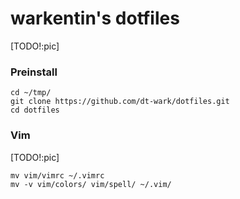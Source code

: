 # warkentin's dotfiles

[TODO!:pic]


### Preinstall

```
cd ~/tmp/
git clone https://github.com/dt-wark/dotfiles.git
cd dotfiles
```

### Vim

[TODO!:pic]

```
mv vim/vimrc ~/.vimrc
mv -v vim/colors/ vim/spell/ ~/.vim/
```


